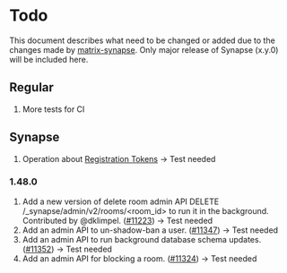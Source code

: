 # Todo
This document describes what need to be changed or added due to the changes made by [matrix-synapse](https://github.com/matrix-org/synapse/releases). Only major release of Synapse (x.y.0) will be included here.

## Regular
1. More tests for CI

## Synapse
1. Operation about [Registration Tokens](https://github.com/matrix-org/synapse/blob/develop/docs/usage/administration/admin_api/registration_tokens.md#registration-tokens) -> Test needed

### 1.48.0
1. Add a new version of delete room admin API DELETE /_synapse/admin/v2/rooms/<room_id> to run it in the background. Contributed by @dklimpel. ([#11223](https://github.com/matrix-org/synapse/issues/11223)) -> Test needed
2. Add an admin API to un-shadow-ban a user. ([#11347](https://github.com/matrix-org/synapse/issues/11347)) -> Test needed
3. Add an admin API to run background database schema updates. ([#11352](https://github.com/matrix-org/synapse/issues/11352)) -> Test needed
4. Add an admin API for blocking a room. ([#11324](https://github.com/matrix-org/synapse/issues/11324)) -> Test needed
